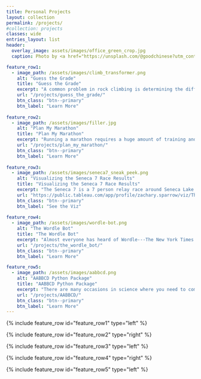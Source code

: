 ```yaml
---
title: Personal Projects
layout: collection
permalink: /projects/
#collection: projects
classes: wide
entries_layout: list
header: 
  overlay_image: assets/images/office_green_crop.jpg
  caption: Photo by <a href="https://unsplash.com/@goodchinese?utm_content=creditCopyText&utm_medium=referral&utm_source=unsplash">Unknown Wong</a> on <a href="https://unsplash.com/photos/black-leather-rolling-armchair-near-white-wooden-desk-bXmfBgobSMI?utm_content=creditCopyText&utm_medium=referral&utm_source=unsplash">Unsplash</a>

feature_row1: 
  - image_path: /assets/images/climb_transformer.png 
    alt: "Guess the Grade" 
    title: "Guess the Grade" 
    excerpt: "A common problem in rock climbing is determining the difficulty of a climb. This question is particularly relevant for climbs set on system boards, which are short training walls with a standardized set of hand/foot holds. Climbs on these boards are often set by members of the climbing community, who also (somewhat unreliably) determine the difficulty of the climb. That begs the question---can an AI be trained to estimate system board climb difficulty?" 
    url: "/projects/guess_the_grade/" 
    btn_class: "btn--primary" 
    btn_label: "Learn More" 
 
feature_row2: 
  - image_path: /assets/images/filler.jpg 
    alt: "Plan My Marathon" 
    title: "Plan My Marathon" 
    excerpt: "Running a marathon requires a huge amount of training and dedication. Committing to a training plan can be difficult, especially when life's other commitments get in the way. What should you do when you have to skip a scheduled run because of prior committments, or because the weather is awful? For the recreational runner without access to a coach, it's hard to determine how to best adjust your training plan. So, let the Plan My Marathon AI do it for you!" 
    url: "/projects/plan_my_marathon/" 
    btn_class: "btn--primary" 
    btn_label: "Learn More" 
 
feature_row3: 
  - image_path: /assets/images/seneca7_sneak_peek.png 
    alt: "Visualizing the Seneca 7 Race Results" 
    title: "Visualizing the Seneca 7 Race Results" 
    excerpt: "The Seneca 7 is a 7 person relay race around Seneca Lake covering a distance of (approximately) 77.7 miles. Each team member runs three legs throughout the day as the rest of the team leapfrogs their way up the course (hopefully ariving at the exchange point in time to switch runners). Using Tableau, I visualized the results of the past several years of this chaotic race." 
    url: "https://public.tableau.com/app/profile/zachary.sparrow/viz/TheSeneca7/TheSeneca7" 
    btn_class: "btn--primary" 
    btn_label: "See the Viz" 
 
feature_row4: 
  - image_path: /assets/images/wordle-bot.png 
    alt: "The Wordle Bot" 
    title: "The Wordle Bot" 
    excerpt: "Almost everyone has heard of Wordle---The New York Times' daily word guessing game. This web app flips the game on its head. Instead of guessing the hidden word yourself, you get to determine the hidden word. Watch as The Wordle Bot finds your hidden word in six tries or less (or your money back) using an information theory-based algorithm! As a bonus, this algorithm can be used to determine some of the best (and worst) first word guesses." 
    url: "/projects/the_wordle_bot/" 
    btn_class: "btn--primary" 
    btn_label: "Learn More"

feature_row5: 
  - image_path: /assets/images/aabbcd.png
    alt: "AABBCD Python Package" 
    title: "AABBCD Python Package" 
    excerpt: "There are many occasions in science where you need to compute numerical integrals involving the product of two compact distributions (*i.e.* distributions that decay rapidly from their center). This compactness imposes a natural sparsity; distributions that are far from each other don't interact, resulting in an integral that is effectively zero. This package (Axis-Aligned Bounding Boxes for Compact Distributions, AABBCD) provides utility functions for leveraging such sparsity for computational savings using algorithms I developed to compute the exact exchange interaction in large-scale systems." 
    url: "/projects/AABBCD/" 
    btn_class: "btn--primary" 
    btn_label: "Learn More"
---
```


{% include feature_row id="feature_row1" type="left" %}

{% include feature_row id="feature_row2" type="right" %}

{% include feature_row id="feature_row3" type="left" %}

{% include feature_row id="feature_row4" type="right" %}

{% include feature_row id="feature_row5" type="left" %}

